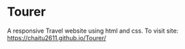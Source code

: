 # Tourer
A responsive Travel website using html and css.
To visit site: https://chaitu2611.github.io/Tourer/
